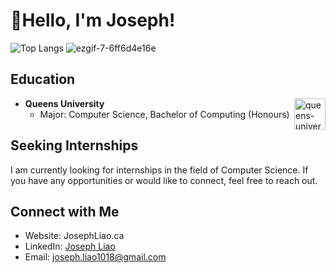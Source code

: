 # 👋Hello, I'm Joseph!
![Top Langs](https://github-readme-stats.vercel.app/api/top-langs/?username=JosephLiao542211&layout=donut&exclude_repo=GMTK2023github-readme-stats&show_icons=true&bg_color=00000000&text_color=FFFFFF)
![ezgif-7-6ff6d4e16e](https://github.com/JosephLiao542211/JosephLiao542211/assets/100002111/f952df72-1d7b-424f-9cfe-78c0986c9519)


## Education

- **Queens University** <img src="https://github.com/JosephLiao542211/JosephLiao542211/assets/100002111/05e7857d-e7ba-44a3-95b7-49fd6e9f8076" alt="queens-university-logo" width="50" height="50" align="right">
  - Major: Computer Science, Bachelor of Computing (Honours)
## Seeking Internships

I am currently looking for internships in the field of Computer Science. If you have any opportunities or would like to connect, feel free to reach out.


## Connect with Me
- Website: JosephLiao.ca
- LinkedIn: [Joseph Liao](https://www.linkedin.com/in/joseph-liao-681b3a273/)
- Email: joseph.liao1018@gmail.com

